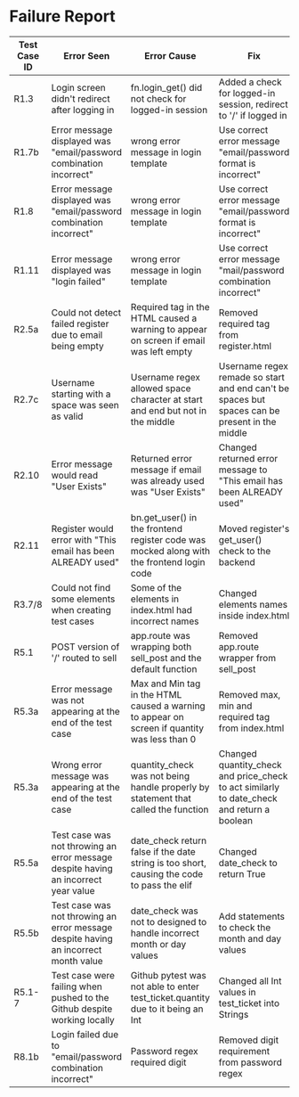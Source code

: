 # Failure Report

| Test Case ID | Error Seen                                                                          | Error Cause                                                                                  | Fix                                                                                            |
|--------------|-------------------------------------------------------------------------------------|----------------------------------------------------------------------------------------------|------------------------------------------------------------------------------------------------|
| R1.3         | Login screen didn't redirect after logging in                                       | fn.login_get() did not check for logged-in session                                           | Added a check for logged-in session, redirect to '/' if logged in                              |
| R1.7b        | Error message displayed was "email/password combination incorrect"                  | wrong error message in login template                                                        | Use correct error message "email/password format is incorrect"                                 |
| R1.8         | Error message displayed was "email/password combination incorrect"                  | wrong error message in login template                                                        | Use correct error message "email/password format is incorrect"                                 |
| R1.11        | Error message displayed was "login failed"                                          | wrong error message in login template                                                        | Use correct error message "mail/password combination incorrect"                                |
| R2.5a        | Could not detect failed register due to email being empty                           | Required tag in the HTML caused a warning to appear on screen if email was left empty        | Removed required tag from register.html                                                        |
| R2.7c        | Username starting with a space was seen as valid                                    | Username regex allowed space character at start and end but not in the middle                | Username regex remade so start and end can't be spaces but spaces can be present in the middle |
| R2.10        | Error message would read "User Exists"                                              | Returned error message if email was already used was "User Exists"                           | Changed returned error message to "This email has been ALREADY used"                           |
| R2.11        | Register would error with "This email has been ALREADY used"                        | bn.get_user() in the frontend register code was mocked along with the frontend login code    | Moved register's get_user() check to the backend                                               |
| R3.7/8       | Could not find some elements when creating test cases                               | Some of the elements in index.html had incorrect names                                       | Changed elements names inside index.html                                                       |
| R5.1         | POST version of '/' routed to sell                                                  | app.route was wrapping both sell_post and the default function                               | Removed app.route wrapper from sell_post                                                       |
| R5.3a        | Error message was not appearing at the end of the test case                         | Max and Min tag in the HTML caused a warning to appear on screen if quantity was less than 0 | Removed max, min and required tag from index.html                                              |
| R5.3a        | Wrong error message was appearing at the end of the test case                       | quantity_check was not being handle properly by statement that called the function           | Changed quantity_check and price_check to act similarly to date_check and return a boolean     |
| R5.5a        | Test case was not throwing an error message despite having an incorrect year value  | date_check return false if the date string is too short, causing the code to pass the elif   | Changed date_check to return True                                                              |
| R5.5b        | Test case was not throwing an error message despite having an incorrect month value | date_check was not to designed to handle incorrect month or day values                       | Add statements to check the month and day values                                               |
| R5.1-7       | Test case were failing when pushed to the Github despite working locally            | Github pytest was not able to enter test_ticket.quantity due to it being an Int              | Changed all Int values in test_ticket into Strings                                             |
| R8.1b        | Login failed due to "email/password combination incorrect"                          | Password regex required digit                                                                | Removed digit requirement from password regex                                                  |